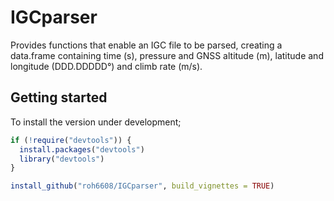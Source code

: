 IGCparser
===================

Provides functions that enable an IGC file to be parsed, creating a data.frame containing time (s), pressure and GNSS altitude (m), latitude and longitude (DDD.DDDDD°) and climb rate (m/s).

Getting started
------------------
To install the version under development;

```r
if (!require("devtools")) {
  install.packages("devtools")
  library("devtools")
}

install_github("roh6608/IGCparser", build_vignettes = TRUE)

```




 
